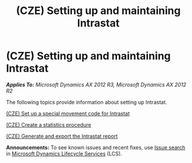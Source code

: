 ﻿---
title: (CZE) Setting up and maintaining Intrastat
TOCTitle: (CZE) Setting up and maintaining Intrastat
ms:assetid: 67647186-bff6-45a9-ace9-5deee99a103a
ms:mtpsurl: https://technet.microsoft.com/en-us/library/JJ677554(v=AX.60)
ms:contentKeyID: 49384856
ms.date: 04/18/2014
mtps_version: v=AX.60
---

# (CZE) Setting up and maintaining Intrastat 


_**Applies To:** Microsoft Dynamics AX 2012 R3, Microsoft Dynamics AX 2012 R2_

The following topics provide information about setting up Intrastat.

[(CZE) Set up a special movement code for Intrastat](cze-set-up-a-special-movement-code-for-intrastat.md)

[(CZE) Create a statistics procedure](cze-create-a-statistics-procedure.md)

[(CZE) Generate and export the Intrastat report](cze-generate-and-export-the-intrastat-report.md)

  
**Announcements:** To see known issues and recent fixes, use [Issue search](http://go.microsoft.com/fwlink/?linkid=389258) in [Microsoft Dynamics Lifecycle Services](http://go.microsoft.com/fwlink/?linkid=306505) (LCS).

